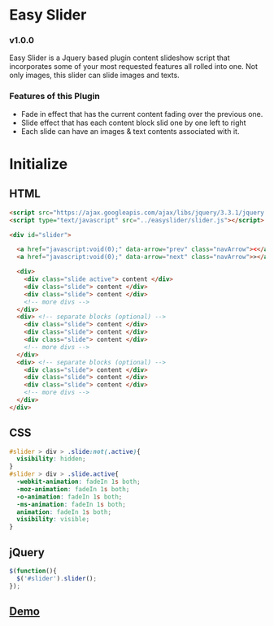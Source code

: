 # Easy Slider
### v1.0.0

Easy Slider is a Jquery based plugin content slideshow script that incorporates some of your most requested features all rolled into one. Not only images, this slider can slide images and texts.

### Features of this Plugin
- Fade in effect that has the current content fading over the previous one.
- Slide effect that has each content block slid one by one left to right
- Each slide can have an images & text contents associated with it.

# Initialize

## HTML

``` html
<script src="https://ajax.googleapis.com/ajax/libs/jquery/3.3.1/jquery.min.js"></script>
<script type="text/javascript" src="../easyslider/slider.js"></script>

<div id="slider">

  <a href="javascript:void(0);" data-arrow="prev" class="navArrow"><</a>
  <a href="javascript:void(0);" data-arrow="next" class="navArrow">></a>

  <div>
    <div class="slide active"> content </div>
    <div class="slide"> content </div>
    <div class="slide"> content </div>
    <!-- more divs -->
  </div>
  <div> <!-- separate blocks (optional) -->
    <div class="slide"> content </div>
    <div class="slide"> content </div>
    <div class="slide"> content </div>
    <!-- more divs -->
  </div>
  <div> <!-- separate blocks (optional) -->
    <div class="slide"> content </div>
    <div class="slide"> content </div>
    <div class="slide"> content </div>
    <!-- more divs -->
  </div>
</div>
```
## CSS

``` css
#slider > div > .slide:not(.active){
  visibility: hidden;
}
#slider > div > .slide.active{
  -webkit-animation: fadeIn 1s both;
  -moz-animation: fadeIn 1s both;
  -o-animation: fadeIn 1s both;
  -ms-animation: fadeIn 1s both;
  animation: fadeIn 1s both;
  visibility: visible;
}
```
## jQuery

``` js
$(function(){
  $('#slider').slider();
});
```

## [Demo](https://anfathhifans.github.io/easyslider/)
